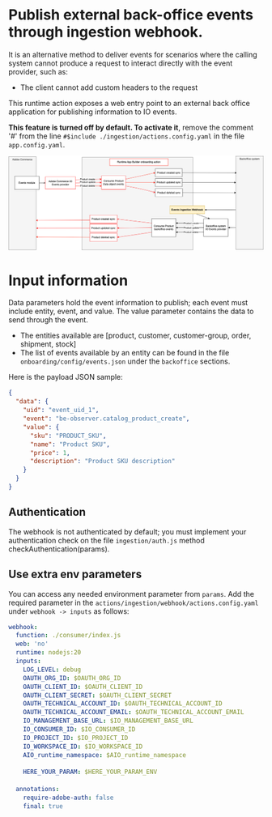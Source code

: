 # Publish external back-office events through ingestion webhook.

It is an alternative method to deliver events for scenarios where the calling system cannot produce a request to interact directly with the event provider, such as:
- The client cannot add custom headers to the request

This runtime action exposes a web entry point to an external back office application for publishing information to IO events.

**This feature is turned off by default. To activate it**, remove the comment '#' from the line `#$include ./ingestion/actions.config.yaml` in the file `app.config.yaml`.

![Alt text](BackofficeEventsIngestionWebhook.png "Title")

# Input information
Data parameters hold the event information to publish; each event must include entity, event, and value. The value parameter contains the data to send through the event.
- The entities available are [product, customer, customer-group, order, shipment, stock]
- The list of events available by an entity can be found in the file `onboarding/config/events.json` under the `backoffice` sections.

Here is the payload JSON sample:
```json
{
  "data": {
    "uid": "event_uid_1",
    "event": "be-observer.catalog_product_create",
    "value": {
      "sku": "PRODUCT_SKU",
      "name": "Product SKU",
      "price": 1,
      "description": "Product SKU description"
    }
  }
}
```

## Authentication
The webhook is not authenticated by default; you must implement your authentication check on the file `ingestion/auth.js` method checkAuthentication(params).

## Use extra env parameters
You can access any needed environment parameter from `params`. Add the required parameter in the `actions/ingestion/webhook/actions.config.yaml` under `webhook -> inputs` as follows:
```yaml
webhook:
  function: ./consumer/index.js
  web: 'no'
  runtime: nodejs:20
  inputs:
    LOG_LEVEL: debug
    OAUTH_ORG_ID: $OAUTH_ORG_ID
    OAUTH_CLIENT_ID: $OAUTH_CLIENT_ID
    OAUTH_CLIENT_SECRET: $OAUTH_CLIENT_SECRET
    OAUTH_TECHNICAL_ACCOUNT_ID: $OAUTH_TECHNICAL_ACCOUNT_ID
    OAUTH_TECHNICAL_ACCOUNT_EMAIL: $OAUTH_TECHNICAL_ACCOUNT_EMAIL
    IO_MANAGEMENT_BASE_URL: $IO_MANAGEMENT_BASE_URL
    IO_CONSUMER_ID: $IO_CONSUMER_ID
    IO_PROJECT_ID: $IO_PROJECT_ID
    IO_WORKSPACE_ID: $IO_WORKSPACE_ID
    AIO_runtime_namespace: $AIO_runtime_namespace
    
    HERE_YOUR_PARAM: $HERE_YOUR_PARAM_ENV
    
  annotations:
    require-adobe-auth: false
    final: true
```
